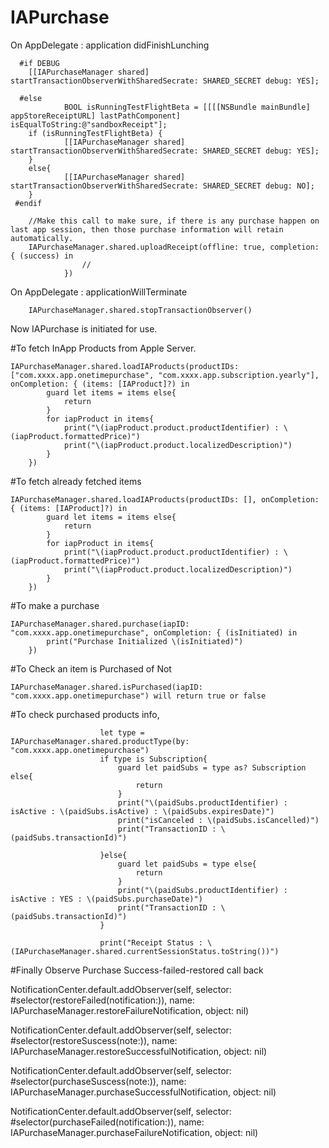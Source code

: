 # IAPurchase
On AppDelegate : application didFinishLunching

      #if DEBUG
        [[IAPurchaseManager shared] startTransactionObserverWithSharedSecrate: SHARED_SECRET debug: YES];
    
      #else
                BOOL isRunningTestFlightBeta = [[[[NSBundle mainBundle] appStoreReceiptURL] lastPathComponent]          isEqualToString:@"sandboxReceipt"];
        if (isRunningTestFlightBeta) {
                [[IAPurchaseManager shared] startTransactionObserverWithSharedSecrate: SHARED_SECRET debug: YES];
        }
        else{
                [[IAPurchaseManager shared] startTransactionObserverWithSharedSecrate: SHARED_SECRET debug: NO];
        }
     #endif
        
        //Make this call to make sure, if there is any purchase happen on last app session, then those purchase information will retain automatically.
        IAPurchaseManager.shared.uploadReceipt(offline: true, completion: { (success) in
                    //
                })
        
On AppDelegate : applicationWillTerminate
        
        IAPurchaseManager.shared.stopTransactionObserver()
        
Now IAPurchase is initiated for use.

#To fetch InApp Products from Apple Server.

    IAPurchaseManager.shared.loadIAProducts(productIDs: ["com.xxxx.app.onetimepurchase", "com.xxxx.app.subscription.yearly"], onCompletion: { (items: [IAProduct]?) in
            guard let items = items else{
                return
            }
            for iapProduct in items{
                print("\(iapProduct.product.productIdentifier) : \(iapProduct.formattedPrice)")
                print("\(iapProduct.product.localizedDescription)")
            }
        })
        
#To fetch already fetched items

    IAPurchaseManager.shared.loadIAProducts(productIDs: [], onCompletion: { (items: [IAProduct]?) in
            guard let items = items else{
                return
            }
            for iapProduct in items{
                print("\(iapProduct.product.productIdentifier) : \(iapProduct.formattedPrice)")
                print("\(iapProduct.product.localizedDescription)")
            }
        })
        
#To make a purchase

    IAPurchaseManager.shared.purchase(iapID: "com.xxxx.app.onetimepurchase", onCompletion: { (isInitiated) in
            print("Purchase Initialized \(isInitiated)")
        })
        
#To Check an item is Purchased of Not

    IAPurchaseManager.shared.isPurchased(iapID: "com.xxxx.app.onetimepurchase") will return true or false
    
#To check purchased products info,

                        let type = IAPurchaseManager.shared.productType(by: "com.xxxx.app.onetimepurchase")
                        if type is Subscription{
                            guard let paidSubs = type as? Subscription else{
                                return
                            }
                            print("\(paidSubs.productIdentifier) : isActive : \(paidSubs.isActive) : \(paidSubs.expiresDate)")
                            print("isCanceled : \(paidSubs.isCancelled)")
                            print("TransactionID : \(paidSubs.transactionId)")
                            
                        }else{
                            guard let paidSubs = type else{
                                return
                            }
                            print("\(paidSubs.productIdentifier) : isActive : YES : \(paidSubs.purchaseDate)")
                            print("TransactionID : \(paidSubs.transactionId)")
                        }
                        
                        print("Receipt Status : \(IAPurchaseManager.shared.currentSessionStatus.toString())")
                        
#Finally Observe Purchase Success-failed-restored call back

NotificationCenter.default.addObserver(self, selector: #selector(restoreFailed(notification:)), name: IAPurchaseManager.restoreFailureNotification, object: nil)
        
NotificationCenter.default.addObserver(self, selector: #selector(restoreSuscess(note:)), name: IAPurchaseManager.restoreSuccessfulNotification, object: nil)
        
NotificationCenter.default.addObserver(self, selector: #selector(purchaseSuscess(note:)), name: IAPurchaseManager.purchaseSuccessfulNotification, object: nil)
        
NotificationCenter.default.addObserver(self, selector: #selector(purchaseFailed(notification:)), name: IAPurchaseManager.purchaseFailureNotification, object: nil)
